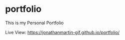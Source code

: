 # portfolio
This is my Personal Portfolio

Live View: https://jonathanmartin-gif.github.io/portfolio/
